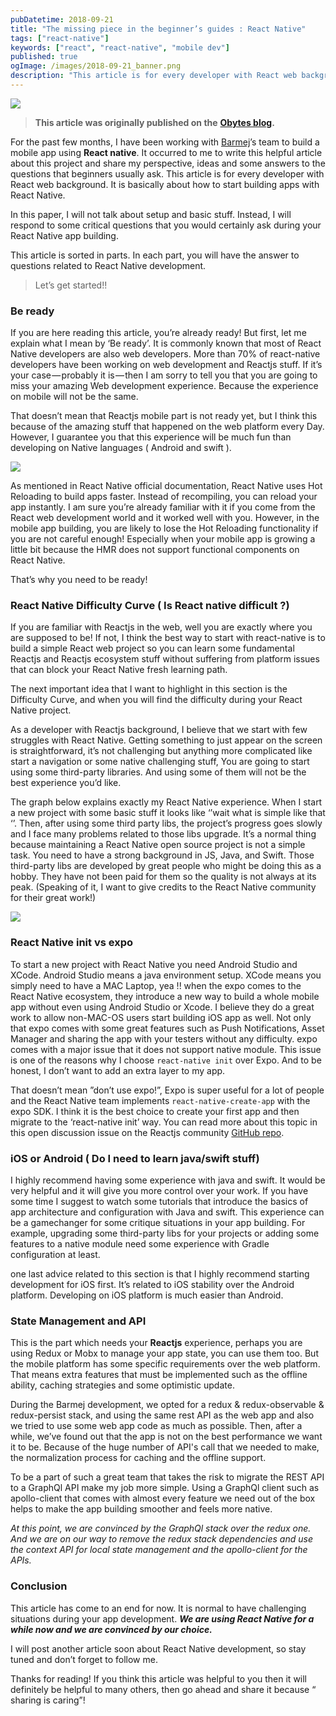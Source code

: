 ```yaml
---
pubDatetime: 2018-09-21
title: "The missing piece in the beginner’s guides : React Native"
tags: ["react-native"]
keywords: ["react", "react-native", "mobile dev"]
published: true
ogImage: /images/2018-09-21_banner.png
description: "This article is for every developer with React web background. It is basically about how to start building apps with React Native."
---
```


![](/images/2018-09-21_banner.png)

> **This article was originally published on the** [**Obytes blog**](https://www.obytes.com/blog/)**.**

For the past few months, I have been working with [Barmej](https://www.barmej.com/)’s team to build a mobile app using **React native**. It occurred to me to write this helpful article about this project and share my perspective, ideas and some answers to the questions that beginners usually ask. This article is for every developer with React web background. It is basically about how to start building apps with React Native.

In this paper, I will not talk about setup and basic stuff. Instead, I will respond to some critical questions that you would certainly ask during your React Native app building.

This article is sorted in parts. In each part, you will have the answer to questions related to React Native development.

> Let’s get started!!

### Be ready

If you are here reading this article, you’re already ready! But first, let me explain what I mean by ‘Be ready’. It is commonly known that most of React Native developers are also web developers. More than 70% of react-native developers have been working on web development and Reactjs stuff. If it’s your case — probably it is — then I am sorry to tell you that you are going to miss your amazing Web development experience. Because the experience on mobile will not be the same.

That doesn’t mean that Reactjs mobile part is not ready yet, but I think this because of the amazing stuff that happened on the web platform every Day. However, I guarantee you that this experience will be much fun than developing on Native languages ( Android and swift ).

![](https://cdn-images-1.medium.com/max/1600/0*T48w-NkE2rLKV4m5)

As mentioned in React Native official documentation, React Native uses Hot Reloading to build apps faster. Instead of recompiling, you can reload your app instantly. I am sure you’re already familiar with it if you come from the React web development world and it worked well with you. However, in the mobile app building, you are likely to lose the Hot Reloading functionality if you are not careful enough! Especially when your mobile app is growing a little bit because the HMR does not support functional components on React Native.

That’s why you need to be ready!

### React Native Difficulty Curve ( Is React native difficult ?)

If you are familiar with Reactjs in the web, well you are exactly where you are supposed to be! If not, I think the best way to start with react-native is to build a simple React web project so you can learn some fundamental Reactjs and Reactjs ecosystem stuff without suffering from platform issues that can block your React Native fresh learning path.

The next important idea that I want to highlight in this section is the Difficulty Curve, and when you will find the difficulty during your React Native project.

As a developer with Reactjs background, I believe that we start with few struggles with React Native. Getting something to just appear on the screen is straightforward, it’s not challenging but anything more complicated like start a navigation or some native challenging stuff, You are going to start using some third-party libraries. And using some of them will not be the best experience you’d like.

The graph below explains exactly my React Native experience. When I start a new project with some basic stuff it looks like ‘’wait what is simple like that ‘’. Then, after using some third party libs, the project’s progress goes slowly and I face many problems related to those libs upgrade. It’s a normal thing because maintaining a React Native open source project is not a simple task. You need to have a strong background in JS, Java, and Swift. Those third-party libs are developed by great people who might be doing this as a hobby. They have not been paid for them so the quality is not always at its peak. (Speaking of it, I want to give credits to the React Native community for their great work!)

![](https://cdn-images-1.medium.com/max/1600/1*W7U6g5wrfqlNIp2i0jlHeA.png)

### React Native init vs expo

To start a new project with React Native you need Android Studio and XCode. Android Studio means a java environment setup. XCode means you simply need to have a MAC Laptop, yea !! when the expo comes to the React Native ecosystem, they introduce a new way to build a whole mobile app without even using Android Studio or Xcode. I believe they do a great work to allow non-MAC-OS users start building iOS app as well. Not only that expo comes with some great features such as Push Notifications, Asset Manager and sharing the app with your testers without any difficulty. expo comes with a major issue that it does not support native module. This issue is one of the reasons why I choose `react-native init` over Expo. And to be honest, I don’t want to add an extra layer to my app.

That doesn’t mean ”don’t use expo!”, Expo is super useful for a lot of people and the React Native team implements `react-native-create-app` with the expo SDK. I think it is the best choice to create your first app and then migrate to the ‘react-native init’ way. You can read more about this topic in this open discussion issue on the Reactjs community [GitHub repo](https://github.com/react-community/create-react-native-app/issues/516).

### iOS or Android ( Do I need to learn java/swift stuff)

I highly recommend having some experience with java and swift. It would be very helpful and it will give you more control over your work. If you have some time I suggest to watch some tutorials that introduce the basics of app architecture and configuration with Java and swift. This experience can be a gamechanger for some critique situations in your app building. For example, upgrading some third-party libs for your projects or adding some features to a native module need some experience with Gradle configuration at least.

one last advice related to this section is that I highly recommend starting development for iOS first. It’s related to iOS stability over the Android platform. Developing on iOS platform is much easier than Android.

### State Management and API

This is the part which needs your **Reactjs** experience, perhaps you are using Redux or Mobx to manage your app state, you can use them too. But the mobile platform has some specific requirements over the web platform. That means extra features that must be implemented such as the offline ability, caching strategies and some optimistic update.

During the Barmej development, we opted for a redux & redux-observable & redux-persist stack, and using the same rest API as the web app and also we tried to use some web app code as much as possible. Then, after a while, we’ve found out that the app is not on the best performance we want it to be. Because of the huge number of API's call that we needed to make, the normalization process for caching and the offline support.

To be a part of such a great team that takes the risk to migrate the REST API to a GraphQl API make my job more simple. Using a GraphQl client such as apollo-client that comes with almost every feature we need out of the box helps to make the app building smoother and feels more native.

_At this point, we are convinced by the GraphQl stack over the redux one. And we are on our way to remove the redux stack dependencies and use the context API for local state management and the apollo-client for the APIs._

### Conclusion

This article has come to an end for now. It is normal to have challenging situations during your app development. **_We are using React Native for a while now and we are convinced by our choice._**

I will post another article soon about React Native development, so stay tuned and don’t forget to follow me.

Thanks for reading! If you think this article was helpful to you then it will definitely be helpful to many others, then go ahead and share it because “ sharing is caring”!
